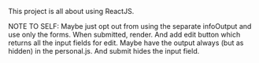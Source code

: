 This project is all about using ReactJS.

NOTE TO SELF: Maybe just opt out from using the separate infoOutput and use only the forms.
When submitted, render. And add edit button which returns all the input fields for edit.
Maybe have the output always (but as hidden) in the personal.js. And submit hides the input field.
